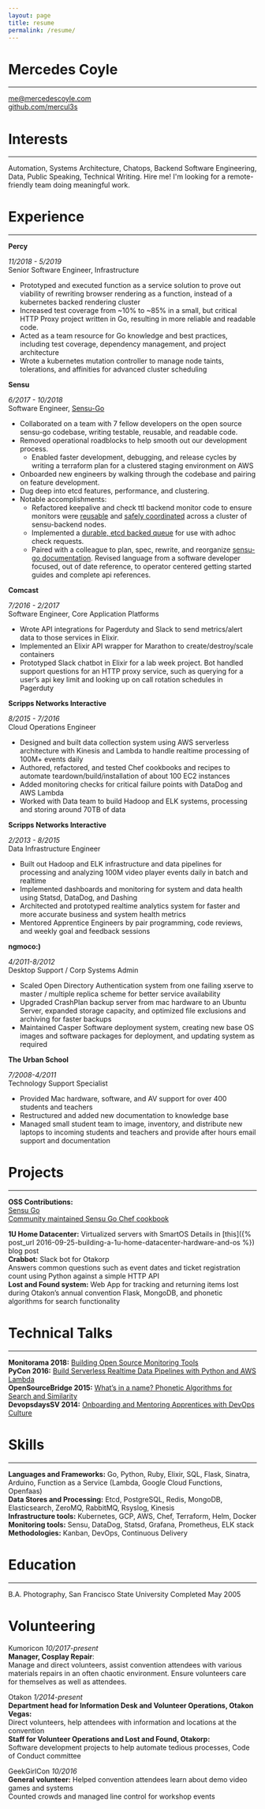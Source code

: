 ```yaml
---
layout: page
title: resume 
permalink: /resume/
---
```


# Mercedes Coyle 
---
me@mercedescoyle.com    
[github.com/mercul3s](http://github.com/mercul3s) 

# Interests
---
Automation, Systems Architecture, Chatops, Backend Software Engineering, Data, Public
Speaking, Technical Writing. Hire me! I'm looking for a remote-friendly team
doing meaningful work.

# Experience

---     
**Percy**

*11/2018 - 5/2019*   
Senior Software Engineer, Infrastructure
- Prototyped and executed function as a service solution to prove out viability
of rewriting browser rendering as a function, instead of a kubernetes backed rendering cluster
- Increased test coverage from ~10% to ~85% in a small, but critical HTTP Proxy
project written in Go, resulting in more reliable and readable code.
- Acted as a team resource for Go knowledge and best practices, including test
coverage, dependency management, and project architecture
- Wrote a kubernetes mutation controller to manage node taints, tolerations, and
affinities for advanced cluster scheduling

**Sensu**

*6/2017 - 10/2018*   
Software Engineer, [Sensu-Go](https://github.com/sensu/sensu-go)
- Collaborated on a team with 7 fellow developers on the open source sensu-go codebase, writing testable, reusable, and readable code.
- Removed operational roadblocks to help smooth out our development process.
  - Enabled faster development, debugging, and release cycles by writing a terraform plan for a clustered staging environment on AWS 
- Onboarded new engineers by walking through the codebase and pairing on feature development.
- Dug deep into etcd features, performance, and clustering.
- Notable accomplishments: 
  - Refactored keepalive and check ttl backend monitor code to ensure monitors 
  were [reusable](https://github.com/sensu/sensu-go/pull/897) and [safely coordinated](https://github.com/sensu/sensu-go/pull/1699) across a cluster of sensu-backend nodes.
  - Implemented a [durable, etcd backed queue](https://github.com/sensu/sensu-go/pull/937) for use with adhoc check requests.
  - Paired with a colleague to plan, spec, rewrite, and reorganize [sensu-go documentation](https://docs.sensu.io/sensu-core/2.0/). Revised language from a software developer focused, out of date reference, to operator centered getting started guides and complete api references.

**Comcast** 

*7/2016 - 2/2017*   
Software Engineer, Core Application Platforms
- Wrote API integrations for Pagerduty and Slack to send metrics/alert data to those services in Elixir. 
- Implemented an Elixir API wrapper for Marathon to create/destroy/scale containers
- Prototyped Slack chatbot in Elixir for a lab week project. Bot handled support questions for an HTTP proxy service, such as querying for a user’s api key limit and looking up on call rotation schedules in Pagerduty

**Scripps Networks Interactive** 

*8/2015 - 7/2016*   
Cloud Operations Engineer
- Designed and built data collection system using AWS serverless architecture with Kinesis and Lambda to handle realtime processing of 100M+ events daily
- Authored, refactored, and tested Chef cookbooks and recipes to automate teardown/build/installation of about 100 EC2 instances
- Added monitoring checks for critical failure points with DataDog and AWS Lambda
- Worked with Data team to build Hadoop and ELK systems, processing and storing around 70TB of data

**Scripps Networks Interactive** 

*2/2013 - 8/2015*   
Data Infrastructure Engineer
- Built out Hadoop and ELK infrastructure and data pipelines for processing and analyzing 100M video player events daily in batch and realtime
- Implemented dashboards and monitoring for system and data health using Statsd, DataDog, and Dashing
- Architected and prototyped realtime analytics system for faster and more accurate business and system health metrics
- Mentored Apprentice Engineers by pair programming, code reviews, and weekly goal and feedback sessions

**ngmoco:)** 

*4/2011-8/2012*     
Desktop Support / Corp Systems Admin                       
- Scaled Open Directory Authentication system from one failing xserve to master / multiple replica scheme for better service availability
- Upgraded CrashPlan backup server from mac hardware to an Ubuntu Server, expanded storage capacity, and optimized file exclusions and archiving for faster backups
- Maintained Casper Software deployment system, creating new base OS images and software packages for deployment, and updating system as required

**The Urban School**

*7/2008-4/2011*     
Technology Support Specialist
- Provided Mac hardware, software, and AV support for over 400 students and teachers
- Restructured and added new documentation to knowledge base
- Managed small student team to image, inventory, and distribute new laptops to incoming students and teachers and provide after hours email support and documentation

# Projects  
---     

**OSS Contributions:**  
[Sensu Go](http://github.com/sensu/sensu-go)  
[Community maintained Sensu Go Chef cookbook](http://github.com/sensu/sensu-go-chef)  

**1U Home Datacenter:** Virtualized servers with SmartOS Details in [this]({% post_url 2016-09-25-building-a-1u-home-datacenter-hardware-and-os %}) blog post  
**Crabbot:** Slack bot for Otakorp  
Answers common questions such as event dates and ticket registration count using Python against a simple HTTP API  
**Lost and Found system:** Web App for tracking and returning items lost during Otakon’s annual convention 
Flask, MongoDB, and phonetic algorithms for search functionality

# Technical Talks
---

**Monitorama 2018:** [Building Open Source Monitoring Tools](https://vimeo.com/274820910)  
**PyCon 2016:** [Build Serverless Realtime Data Pipelines with Python and AWS Lambda](https://www.youtube.com/watch?v=EpCHD9AIHAM)  
**OpenSourceBridge 2015:** [What’s in a name? Phonetic Algorithms for Search and Similarity](https://confreaks.tv/videos/osbridge2015-what-s-in-a-name-phonetic-algorithms-for-search-and-similarity)  
**DevopsdaysSV 2014:** [Onboarding and Mentoring Apprentices with DevOps Culture](https://vimeo.com/album/3173642/video/115484860)  

# Skills
---

**Languages and Frameworks:** Go, Python, Ruby, Elixir, SQL, Flask, Sinatra,
Arduino, Function as a Service (Lambda, Google Cloud Functions, Openfaas)  
**Data Stores and Processing:** Etcd, PostgreSQL, Redis, MongoDB, Elasticsearch, ZeroMQ,
RabbitMQ, Rsyslog, Kinesis   
**Infrastructure tools:** Kubernetes, GCP, AWS, Chef, Terraform, Helm, Docker  
**Monitoring tools:** Sensu, DataDog, Statsd, Grafana, Prometheus, ELK stack  
**Methodologies:** Kanban, DevOps, Continuous Delivery  

# Education
---

B.A. Photography, San Francisco State University    Completed May 2005

# Volunteering
Kumoricon *10/2017-present*  
**Manager, Cosplay Repair**:  
Manage and direct volunteers, assist convention attendees with various materials
repairs in an often chaotic environment. Ensure volunteers care for themselves
as well as attendees.

Otakon  *1/2014-present*    
**Department head for Information Desk and Volunteer Operations, Otakon Vegas:**  
Direct volunteers, help attendees with information and locations at the
convention  
**Staff for Volunteer Operations and Lost and Found, Otakorp:**  
Software development projects to help automate tedious processes, Code of Conduct committee

GeekGirlCon *10/2016*   
**General volunteer:** Helped convention attendees learn about demo video games and systems  
Counted crowds and managed line control for workshop events  

